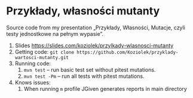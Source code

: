 # Przykłady, własności mutanty 

Source code from my presentation „Przykłady, Własności, Mutacje, czyli testy jednostkowe na pełnym wypasie”. 

1. Slides https://slides.com/koziolek/przylkady-wlasnosci-mutanty
1. Getting code: `git clone https://github.com/Koziolek/przyklady-wartosci-mutanty.git`
1. Running code:
    1. `mvn test` – run basic test set without pitest mutations.
    1. `mvn test -Pm` – run all tests with pitest mutations.
1. Knows issues:
    1. When running `m` profile JGiven generates reports in main directory
    
  